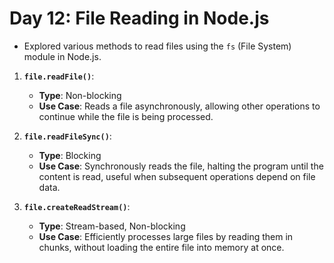 # Day 12: File Reading in Node.js

- Explored various methods to read files using the `fs` (File System) module in Node.js.

1. **`file.readFile()`**:
   - **Type**: Non-blocking
   - **Use Case**: Reads a file asynchronously, allowing other operations to continue while the file is being processed.

2. **`file.readFileSync()`**:
   - **Type**: Blocking
   - **Use Case**: Synchronously reads the file, halting the program until the content is read, useful when subsequent operations depend on file data.

3. **`file.createReadStream()`**:
   - **Type**: Stream-based, Non-blocking
   - **Use Case**: Efficiently processes large files by reading them in chunks, without loading the entire file into memory at once.
   
